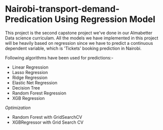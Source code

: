 # Nairobi-transport-demand-Predication Using Regression Model
This project is the second capstone project we've done in our Almabetter Data science curriculam. All the models we have implemented in this project will be heavily based on regression since we have to predict a continuous dependent variable, which is 'Tickets' booking prediction in Nairobi.

Following algorithms have been used for predictions:-

* Linear Regression 
* Lasso Regression
* Ridge Regression
* Elastic Net Regression
* Decision Tree
* Random Forest Regression
* XGB Regression




*Optimization*
* Random Forest with GridSearchCV
* XGBRegressor with Grid Search CV
